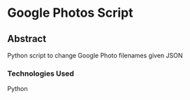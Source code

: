 # Google Photos Script

## Abstract

Python script to change Google Photo filenames given JSON 
 
### Technologies Used

Python
